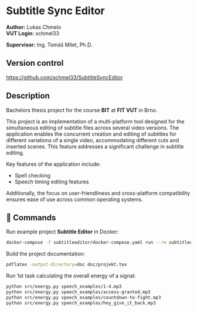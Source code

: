 # Subtitle Sync Editor

**Author:** Lukas Chmelo  
**VUT Login:** xchmel33  

**Supervisor:**  Ing. Tomáš Milet, Ph.D.  
 
## Version control

https://github.com/xchmel33/SubtitleSyncEditor

## Description

Bachelors thesis project for the course **BIT** at **FIT VUT** in Brno.

This project is an implementation of a multi-platform tool designed for the simultaneous editing of subtitle files 
across several video versions. The application enables the concurrent creation and editing of subtitles for different 
variations of a single video, accommodating different cuts and inserted scenes. This feature addresses a significant 
challenge in subtitle editing. 

Key features of the application include:
- Spell checking
- Speech timing editing features

Additionally, the focus on user-friendliness and cross-platform compatibility ensures ease of use across common 
operating systems.

## 👾 Commands

Run example project **Subtitle Editor** in Docker:
```bash
docker-compose -f subtitleeditor/docker-compose.yaml run --rm subtitleeditor
```
Build the project documentation:
```bash
pdflatex -output-directory=doc doc/projekt.tex
```
Run 1st task calculating the overall energy of a signal:
```bash 
python src/energy.py speech_examples/1-4.mp3
python src/energy.py speech_examples/access-granted.mp3
python src/energy.py speech_examples/countdown-to-fight.mp3
python src/energy.py speech_examples/hey_give_it_back.mp3
```